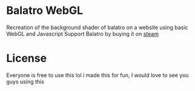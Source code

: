 # Balatro WebGL
Recreation of the background shader of balatro on a website using basic WebGL and Javascript
Support Balatro by buying it on [steam](https://store.steampowered.com/app/2379780/Balatro)

# License
Everyone is free to use this lol i made this for fun, I would love to see you guys using this

